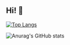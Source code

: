 ## Hi! 🤗

[![Top Langs](https://github-readme-stats.vercel.app/api/top-langs/?username=crawlic-stud&hide=javascript,css,html&layout=compact)](https://github.com/anuraghazra/github-readme-stats)


![Anurag's GitHub stats](https://github-readme-stats.vercel.app/api?username=crawlic-stud&theme=dark&show_icons=true)
